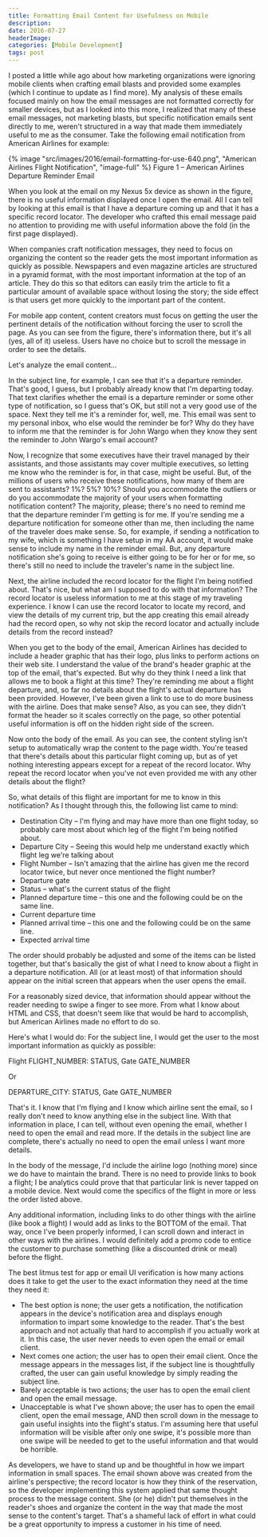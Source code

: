 ```yaml
---
title: Formatting Email Content for Usefulness on Mobile
description: 
date: 2016-07-27
headerImage: 
categories: [Mobile Development]
tags: post
---
```


I posted a little while ago about how marketing organizations were ignoring mobile clients when crafting email blasts and provided some examples (which I continue to update as I find more). My analysis of these emails focused mainly on how the email messages are not formatted correctly for smaller devices, but as I looked into this more, I realized that many of these email messages, not marketing blasts, but specific notification emails sent directly to me, weren't structured in a way that made them immediately useful to me as the consumer. Take the following email notification from American Airlines for example:

{% image "src/images/2016/email-formatting-for-use-640.png", "American Airlines Flight Notification", "image-full" %}
Figure 1 – American Airlines Departure Reminder Email

When you look at the email on my Nexus 5x device as shown in the figure, there is no useful information displayed once I open the email. All I can tell by looking at this email is that I have a departure coming up and that it has a specific record locator. The developer who crafted this email message paid no attention to providing me with useful information above the fold (in the first page displayed).

When companies craft notification messages, they need to focus on organizing the content so the reader gets the most important information as quickly as possible. Newspapers and even magazine articles are structured in a pyramid format, with the most important information at the top of an article. They do this so that editors can easily trim the article to fit a particular amount of available space without losing the story; the side effect is that users get more quickly to the important part of the content.

For mobile app content, content creators must focus on getting the user the pertinent details of the notification without forcing the user to scroll the page. As you can see from the figure, there's information there, but it's all (yes, all of it) useless. Users have no choice but to scroll the message in order to see the details.

Let's analyze the email content…

In the subject line, for example, I can see that it's a departure reminder. That's good, I guess, but I probably already know that I'm departing today. That text clarifies whether the email is a departure reminder or some other type of notification, so I guess that's OK, but still not a very good use of the space. Next they tell me it's a reminder for, well, me. This email was sent to my personal inbox, who else would the reminder be for? Why do they have to inform me that the reminder is for John Wargo when they know they sent the reminder to John Wargo's email account?

Now, I recognize that some executives have their travel managed by their assistants, and those assistants may cover multiple executives, so letting me know who the reminder is for, in that case, might be useful. But, of the millions of users who receive these notifications, how many of them are sent to assistants? 1%? 5%? 10%? Should you accommodate the outliers or do you accommodate the majority of your users when formatting notification content? The majority, please; there's no need to remind me that the departure reminder I'm getting is for me. If you're sending me a departure notification for someone other than me, then including the name of the traveler does make sense. So, for example, if sending a notification to my wife, which is something I have setup in my AA account, it would make sense to include my name in the reminder email. But, any departure notification she's going to receive is either going to be for her or for me, so there's still no need to include the traveler's name in the subject line.

Next, the airline included the record locator for the flight I'm being notified about. That's nice, but what am I supposed to do with that information? The record locator is useless information to me at this stage of my traveling experience. I know I can use the record locator to locate my record, and view the details of my current trip, but the app creating this email already had the record open, so why not skip the record locator and actually include details from the record instead?

When you get to the body of the email, American Airlines has decided to include a header graphic that has their logo, plus links to perform actions on their web site. I understand the value of the brand's header graphic at the top of the email, that's expected. But why do they think I need a link that allows me to book a flight at this time? They're reminding me about a flight departure, and, so far no details about the flight's actual departure has been provided. However, I've been given a link to use to do more business with the airline. Does that make sense? Also, as you can see, they didn't format the header so it scales correctly on the page, so other potential useful information is off on the hidden right side of the screen.

Now onto the body of the email. As you can see, the content styling isn't setup to automatically wrap the content to the page width. You're teased that there's details about this particular flight coming up, but as of yet nothing interesting appears except for a repeat of the record locator. Why repeat the record locator when you've not even provided me with any other details about the flight?

So, what details of this flight are important for me to know in this notification? As I thought through this, the following list came to mind:

* Destination City – I'm flying and may have more than one flight today, so probably care most about which leg of the flight I'm being notified about.
* Departure City – Seeing this would help me understand exactly which flight leg we're talking about
* Flight Number – Isn't amazing that the airline has given me the record locator twice, but never once mentioned the flight number?
* Departure gate
* Status – what's the current status of the flight
* Planned departure time – this one and the following could be on the same line.
* Current departure time
* Planned arrival time – this one and the following could be on the same line.
* Expected arrival time

The order should probably be adjusted and some of the items can be listed together, but that's basically the gist of what I need to know about a flight in a departure notification. All (or at least most) of that information should appear on the initial screen that appears when the user opens the email.

For a reasonably sized device, that information should appear without the reader needing to swipe a finger to see more. From what I know about HTML and CSS, that doesn't seem like that would be hard to accomplish, but American Airlines made no effort to do so.

Here's what I would do: For the subject line, I would get the user to the most important information as quickly as possible:

Flight FLIGHT_NUMBER: STATUS, Gate GATE_NUMBER

Or

DEPARTURE_CITY: STATUS, Gate GATE_NUMBER

That's it. I know that I'm flying and I know which airline sent the email, so I really don't need to know anything else in the subject line. With that information in place, I can tell, without even opening the email, whether I need to open the email and read more. If the details in the subject line are complete, there's actually no need to open the email unless I want more details.

In the body of the message, I'd include the airline logo (nothing more) since we do have to maintain the brand. There is no need to provide links to book a flight; I be analytics could prove that that particular link is never tapped on a mobile device. Next would come the specifics of the flight in more or less the order listed above.

Any additional information, including links to do other things with the airline (like book a flight) I would add as links to the BOTTOM of the email. That way, once I've been properly informed, I can scroll down and interact in other ways with the airlines. I would definitely add a promo code to entice the customer to purchase something (like a discounted drink or meal) before the flight.

The best litmus test for app or email UI verification is how many actions does it take to get the user to the exact information they need at the time they need it:

* The best option is none; the user gets a notification, the notification appears in the device's notification area and displays enough information to impart some knowledge to the reader. That's the best approach and not actually that hard to accomplish if you actually work at it. In this case, the user never needs to even open the email or email client.
* Next comes one action; the user has to open their email client. Once the message appears in the messages list, if the subject line is thoughtfully crafted, the user can gain useful knowledge by simply reading the subject line.
* Barely acceptable is two actions; the user has to open the email client and open the email message.
* Unacceptable is what I've shown above; the user has to open the email client, open the email message, AND then scroll down in the message to gain useful insights into the flight's status. I'm assuming here that useful information will be visible after only one swipe, it's possible more than one swipe will be needed to get to the useful information and that would be horrible.

As developers, we have to stand up and be thoughtful in how we impart information in small spaces. The email shown above was created from the airline's perspective; the record locator is how they think of the reservation, so the developer implementing this system applied that same thought process to the message content. She (or he) didn't put themselves in the reader's shoes and organize the content in the way that made the most sense to the content's target. That's a shameful lack of effort in what could be a great opportunity to impress a customer in his time of need.